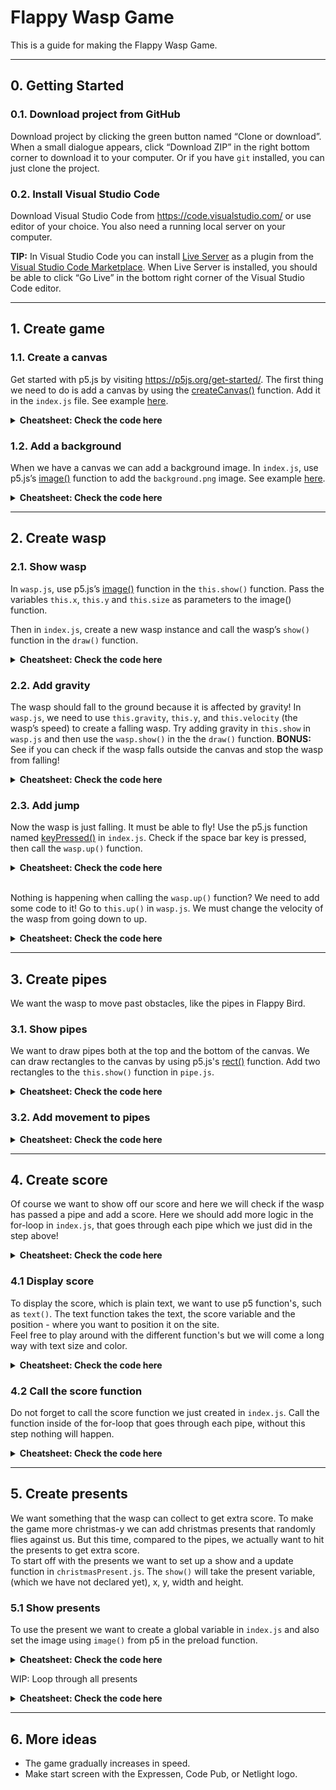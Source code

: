 # Flappy Wasp Game

This is a guide for making the Flappy Wasp Game.

---


## 0. **Getting Started**

### 0.1. **Download project from GitHub**
Download project by clicking the green button named “Clone or download”. When a small dialogue appears, click “Download ZIP” in the right bottom corner to download it to your computer. Or if you have `git` installed, you can just clone the project.

### 0.2. **Install Visual Studio Code**
Download Visual Studio Code from https://code.visualstudio.com/ or use editor of your choice. You also need a running local server on your computer.

**TIP:** In Visual Studio Code you can install [Live Server](https://marketplace.visualstudio.com/items?itemName=ritwickdey.LiveServer) as a plugin from the [Visual Studio Code Marketplace](https://marketplace.visualstudio.com/). When Live Server is installed, you should be able to click “Go Live” in the bottom right corner of the Visual Studio Code editor.

---


## 1. **Create game**

### 1.1. **Create a canvas**
Get started with p5.js by visiting https://p5js.org/get-started/. The first thing we need to do is add a canvas by using the [createCanvas()](https://p5js.org/reference/#/p5/createCanvas) function. Add it in the `index.js` file. See example [here](https://p5js.org/reference/#/p5/createCanvas).

<details>
<summary><b>Cheatsheet: Check the code here</b></summary>

<h4>index.js</h4><pre>
function setup() {
  <b>createCanvas(400, 600);</b>
}</pre>

</details>

### 1.2. **Add a background**
When we have a canvas we can add a background image. In `index.js`, use p5.js’s [image()](https://p5js.org/reference/#/p5/image) function to add the `background.png` image. See example [here](https://p5js.org/reference/#/p5/image). 

<details>
<summary><b>Cheatsheet: Check the code here</b></summary>

<h4>index.js</h4><pre>
function preload() {
  <b>backgroundImg = loadImage("images/background.png");</b>
}
function draw() {
  <b>image(backgroundImg, 0, 0, 400, 600);</b>
}</pre>

</details>

---


## 2. **Create wasp**


### 2.1. **Show wasp**
In `wasp.js`, use p5.js’s [image()](https://p5js.org/reference/#/p5/image) function in the `this.show()` function. Pass the variables `this.x`, `this.y` and `this.size` as parameters to the image() function.

Then in `index.js`, create a new wasp instance and call the wasp’s `show()` function in the `draw()` function.

<details>
<summary><b>Cheatsheet: Check the code here</b></summary>

<h4>index.js</h4><pre>
function preload() {
  backgroundImg = loadImage("background.png");
  <b>waspImg = loadImage("wasp.png");</b>
}<br>
function startGame() {
  <b>wasp = new Wasp();</b>
}<br>
function draw() {
  <b>wasp.update();</b>
  <b>wasp.show();</b>
}</pre>

<h4>wasp.js</h4><pre>
this.show = function() {
  <b>image(waspImg, this.x - 16, this.y - 16, 32, 32);</b>
}</pre>

</details>


### 2.2. **Add gravity**
The wasp should fall to the ground because it is affected by gravity! In `wasp.js`, we need to use `this.gravity`, `this.y`, and `this.velocity` (the wasp’s speed) to create a falling wasp. Try adding gravity in `this.show` in `wasp.js` and then use the `wasp.show()` in the the `draw()` function. **BONUS:** See if you can check if the wasp falls outside the canvas and stop the wasp from falling!

<details>
<summary><b>Cheatsheet: Check the code here</b></summary>

<h4>wasp.js</h4><pre>
this.update = function() {
  <b>this.velocity += this.gravity;</b>
  <b>this.velocity += 0.2;</b>
  <b>this.y += this.velocity;</b>
}</pre>

</details>


### 2.3. **Add jump**
Now the wasp is just falling. It must be able to fly! Use the p5.js function named [keyPressed()](https://p5js.org/reference/#/p5/keyPressed) in `index.js`. Check if the space bar key is pressed, then call the `wasp.up()` function.

<details>
<summary><b>Cheatsheet: Check the code here</b></summary>
<h4>index.js</h4><pre>
function keyPressed() {
  <b>if (key === " ") {
    wasp.up();
  }</b>
}</pre>
</details><br>

Nothing is happening when calling the `wasp.up()` function? We need to add some code to it! Go to `this.up()` in `wasp.js`. We must change the velocity of the wasp from going down to up.

<details>
<summary><b>Cheatsheet: Check the code here</b></summary>
<h4>wasp.js</h4><pre>
this.up = function() {
  <b>this.velocity += this.lift;</b>
}</pre>
</details>

---


## 3. **Create pipes**
We want the wasp to move past obstacles, like the pipes in Flappy Bird.

### 3.1. **Show pipes**
We want to draw pipes both at the top and the bottom of the canvas. We can draw rectangles to the canvas by using p5.js's [rect()](https://p5js.org/reference/#/p5/rect) function. Add two rectangles to the `this.show()` function in `pipe.js`. 

<details>
<summary><b>Cheatsheet: Check the code here</b></summary>

<h4>pipe.js</h4><pre>
this.show = function() {
  <b>fill(121, 85, 72);</b>
  <b>rect(this.x, 0, this.width, this.topPipeHeight);</b>
  <b>rect(this.x, CANVAS_HEIGHT - this.bottomPipeHeight, this.width, this.bottomPipeHeight);</b>
}</pre>

<h4>index.js</h4><pre>
function startGame() {
  <b>pipes = [];</b>
  <b>pipes.push(new Pipe());</b>
}<br>
function draw() {
  <b>pipe.show();</b>
}</pre>
</details>


### 3.2. **Add movement to pipes**

<details>
<summary><b>Cheatsheet: Check the code here</b></summary>
<h4>pipe.js</h4><pre>
this.update = function() {
  <b>this.x -= this.speed;</b>
}</pre>
</details>

---


## 4. **Create score**
Of course we want to show off our score and here we will check if the wasp has passed a pipe and add a score.
Here we should add more logic in the for-loop in `index.js`, that goes through each pipe which we just did in the step above!

<details>
<summary><b>Cheatsheet: Check the code here</b></summary>
<h4>index.js</h4><pre>
  <b>if (pipes[i].pass(wasp)) {</b>
    <b>score++;</b>
  <b>}</pre></b>
</details>

### 4.1 **Display score**
To display the score, which is plain text, we want to use p5 function's, such as `text()`. The text function takes the text, the score variable and the position - where you want to position it on the site. <br> Feel free to play around with the different function's but we will come a long way with text size and color.

<details>
<summary><b>Cheatsheet: Check the code here</b></summary>

<h4>index.js</h4><pre>
function showScores() {
  <b>fill(000);</b>
  <b>textSize(32);</b>
  <b>text("Score: " + score, 1, 32);</b>
}</pre>

</details>

### 4.2 **Call the score function**
Do not forget to call the score function we just created in `index.js`. Call the function inside of the for-loop that goes through each pipe, without this step nothing will happen.

<details>
<summary><b>Cheatsheet: Check the code here</b></summary>

<h4>index.js</h4><pre>
<b>showScores();</pre></b>

</details>

---


## 5. **Create presents**
We want something that the wasp can collect to get extra score. To make the game more christmas-y we can add christmas presents that randomly flies against us. But this time, compared to the pipes, we actually want to hit the presents to get extra score.
<br>
To start off with the presents we want to set up a show and a update function in `christmasPresent.js`. The `show()` will take the present variable, (which we have not declared yet), x, y, width and height.

### 5.1 **Show presents**
To use the present we want to create a global variable in `index.js` and also set the image using `image()` from p5 in the preload function. 


<details>
<summary><b>Cheatsheet: Check the code here</b></summary>

<h4>index.js</h4><pre>
<b>let presentImg;</b>
<b>presentImg = loadImage('present.png');</pre></b>

</details>


WIP: Loop through all presents 
<details>
<summary><b>Cheatsheet: Check the code here</b></summary>

<h4>index.js</h4><pre>
<b>for (let i = presents.length-1; i >= 0; i--) {</b>
<b> presents[i].show();</b>
<b> presents[i].update();</b>
<b> if (presents[i].hits(wasp)) {</b>
<b>   score += 3;</b>
<b>   presents.splice(i, 1);</b>
<b> }</b>
<b>}</b>
<b>reset() {</b>
<b> presents = [];</b>
<b> presents.push(new christmasPresent());</b>
<b>}</pre></b>

</details>

---


## 6. **More ideas**
- The game gradually increases in speed.
- Make start screen with the Expressen, Code Pub, or Netlight logo.


